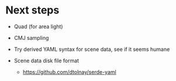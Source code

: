 
Next steps
==========

* Quad (for area light)

* CMJ sampling

* Try derived YAML syntax for scene data, see if it seems humane

* Scene data disk file format
  * https://github.com/dtolnay/serde-yaml
